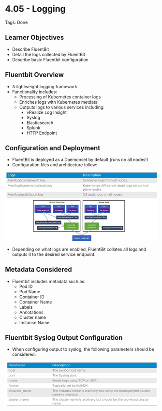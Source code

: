 # 4.05 - Logging

Tags: Done

## Learner Objectives

- Describe FluentBit
- Detail the logs collected by FluentBit
- Describe basic Fluentbit configuration

## Fluentbit Overview

- A lightweight logging framework
- Functionality includes:
  - Processing of Kubernetes container logs
  - Enriches logs with Kubernetes metdata
  - Outputs logs to various services including:
    - vRealize Log Insight
    - Syslog
    - Elasticsearch
    - Splunk
    - HTTP Endpoint

## Configuration and Deployment

- FluentBit is deployed as a Daemonset by default (runs on all nodes!)
- Configuration files and architecture follow:

![Untitled](img/logging-overview.png)

- Depending on what logs are enabled, FluentBit collates all logs and outputs it to the desired service endpoint.

## Metadata Considered

- Fluentbit includes metadata such as:
  - Pod ID
  - Pod Name
  - Container ID
  - Container Name
  - Labels
  - Annotations
  - Cluster name
  - Instance Name

## Fluentbit Syslog Output Configuration

- When configuring output to syslog, the following parameters should be considered:

![Untitled](img/syslog-output-config.png)
